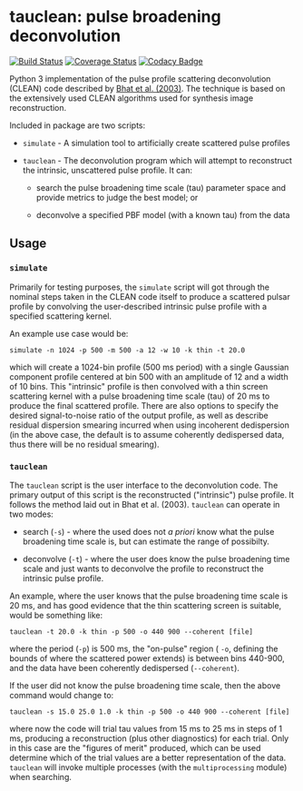 # tauclean: pulse broadening deconvolution
[![Build Status](https://travis-ci.com/bwmeyers/tauclean.svg?branch=master)](https://travis-ci.com/bwmeyers/tauclean) 
[![Coverage Status](https://coveralls.io/repos/github/bwmeyers/tauclean/badge.svg?branch=master)](https://coveralls.io/github/bwmeyers/tauclean?branch=master)
[![Codacy Badge](https://api.codacy.com/project/badge/Grade/88e59f4131734fbd92abb9d475fce1dd)](https://www.codacy.com/app/bwmeyers/tauclean?utm_source=github.com&amp;utm_medium=referral&amp;utm_content=bwmeyers/tauclean&amp;utm_campaign=Badge_Grade)

Python 3 implementation of the pulse profile scattering deconvolution (CLEAN) code described by 
[Bhat et al. (2003)](https://ui.adsabs.harvard.edu/abs/2003ApJ...584..782B/abstract "Description paper").
The technique is based on the extensively used CLEAN algorithms used for synthesis image reconstruction. 

Included in package are two scripts:
* `simulate` - A simulation tool to artificially create scattered pulse profiles

* `tauclean` - The deconvolution program which will attempt to reconstruct the intrinsic, unscattered pulse profile. 
  It can: 

  * search the pulse broadening time scale (tau) parameter space and provide metrics to judge the best model; or
  
  * deconvolve a specified PBF model (with a known tau) from the data
 

## Usage
### `simulate`
Primarily for testing purposes, the `simulate` script will got through the nominal steps taken in the CLEAN code itself 
to produce a scattered pulsar profile by convolving the user-described intrinsic pulse profile with a specified 
scattering kernel. 

An example use case would be:
    
    simulate -n 1024 -p 500 -m 500 -a 12 -w 10 -k thin -t 20.0 
    
which will create a 1024-bin profile (500 ms period) with a single Gaussian component profile centered at bin 500 with 
an amplitude of 12 and a width of 10 bins. This "intrinsic" profile is then convolved with a thin screen scattering 
kernel with a pulse broadening time scale (tau) of 20 ms to produce the final scattered profile. There are also options 
to specify the desired signal-to-noise ratio of the output profile, as well as describe residual dispersion smearing 
incurred when using incoherent dedispersion (in the above case, the default is to assume coherently dedispersed data, 
thus there will be no residual smearing).

### `tauclean`
The `tauclean` script is the user interface to the deconvolution code. The primary output of this script is the 
reconstructed ("intrinsic") pulse profile. It follows the method laid out in Bhat et al. (2003). `tauclean` can operate 
in two modes:

* search (`-s`) - where the used does not _a priori_ know what the pulse broadening time scale is, but can estimate the
  range of possibilty. 

* deconvolve (`-t`) - where the user does know the pulse broadening time scale and just wants to deconvolve the profile
  to reconstruct the intrinsic pulse profile.

An example, where the user knows that the pulse broadening time scale is 20 ms, and has good evidence that the thin 
scattering screen is suitable, would be something like:

    tauclean -t 20.0 -k thin -p 500 -o 440 900 --coherent [file]
    
where the period (`-p`) is 500 ms, the "on-pulse" region ( `-o`, defining the bounds of where the scattered power 
extends) is between bins 440-900, and the data have been coherently dedispersed (`--coherent`). 

If the user did not know the pulse broadening time scale, then the above command would change to:

    tauclean -s 15.0 25.0 1.0 -k thin -p 500 -o 440 900 --coherent [file]
    
where now the code will trial tau values from 15 ms to 25 ms in steps of 1 ms, producing a reconstruction 
(plus other diagnostics) for each trial. Only in this case are the "figures of merit" produced, which can be used 
determine which of the trial values are a better representation of the data. `tauclean` will invoke multiple processes 
(with the `multiprocessing` module) when searching.
